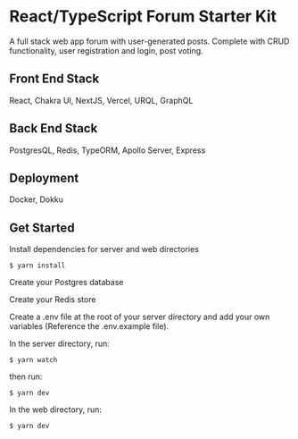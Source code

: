 # React/TypeScript Forum Starter Kit

A full stack web app forum with user-generated posts. Complete with CRUD functionality, user registration and login, post voting.

## Front End Stack
React, Chakra UI, NextJS, Vercel, URQL, GraphQL

## Back End Stack
PostgresQL, Redis, TypeORM, Apollo Server, Express

## Deployment
Docker, Dokku

## Get Started
Install dependencies for server and web directories
```
$ yarn install
```

Create your Postgres database

Create your Redis store

Create a .env file at the root of your server directory and add your own variables (Reference the .env.example file).

In the server directory, run:
```
$ yarn watch
```

then run:
```
$ yarn dev
```

In the web directory, run:
```
$ yarn dev
```



